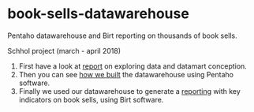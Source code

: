 # book-sells-datawarehouse
Pentaho datawarehouse and Birt reporting on thousands of book sells.

Schhol project (march - april 2018)

1. First have a look at [report](https://github.com/clementbrizard/book-sells-datawarehouse/blob/master/datamart_modelisation_report.pdf) on exploring data and datamart conception.
2. Then you can see [how we built](https://github.com/clementbrizard/book-sells-datawarehouse/blob/master/datawarehouse_report.pdf) the datawarehouse using Pentaho software.
3. Finally we used our datawarehouse to generate a [reporting](https://github.com/clementbrizard/book-sells-datawarehouse/blob/master/birt_reporting.pdf) with key indicators on book sells, using Birt software.

